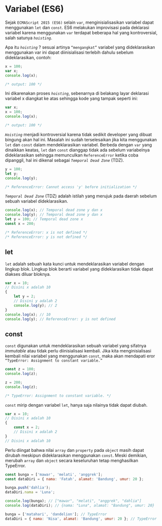 # Variabel (ES6)

Sejak `ECMAScript 2015 (ES6)` selain `var`, menginisialisasikan variabel dapat menggunakan `let` dan `const`. ES6 melakukan improvisasi pada deklarasi variabel karena menggunakan `var` terdapat beberapa hal yang kontroversial, salah satunya _`hoisting`_.

Apa itu _`hoisting`_ ? sesuai artinya `“mengangkat”` variabel yang dideklarasikan menggunakan var ini dapat diinisialisasi terlebih dahulu sebelum dideklarasikan, contoh:

```javascript
x = 100;
var x;
console.log(x);

/* output: 100 */
```

Ini dikarenakan proses _`hoisting`_, sebenarnya di belakang layar deklarasi variabel x diangkat ke atas sehingga kode yang tampak seperti ini:

```javascript
var x;
x = 100;
console.log(x);

/* output: 100 */
```

_`Hoisting`_ menjadi kontroversial karena tidak sedikit developer yang dibuat bingung akan hal ini. Masalah ini sudah terselesaikan jika kita menggunakan `let` dan `const` dalam mendeklarasikan variabel. Berbeda dengan `var` yang dinaikkan keatas, `let` dan `const` dianggap tidak ada sebelum variabelnya dideklarasikan sehingga memunculkan `ReferenceError` ketika coba dipanggil, hal ini dikenal sebagai _`Temporal Dead Zone`_ (TDZ).

```javascript
y = 100;
let y;
console.log(y);

/* ReferenceError: Cannot access 'y' before initialization */
```

_`Temporal Dead Zone`_ (TDZ) adalah istilah yang merujuk pada daerah sebelum sebuah variabel dideklarasikan.

```javascript
console.log(x); // Temporal dead zone y dan x
console.log(y); // Temporal dead zone y dan x
let y = 100; // Temporal dead zone x
const x = 200;

/* ReferenceError: x is not defined */
/* ReferenceError: y is not defined */
```

## let

`let` adalah sebuah kata kunci untuk mendeklarasikan variabel dengan lingkup blok. Lingkup blok berarti variabel yang dideklarasikan tidak dapat diakses diluar bloknya.

```javascript
var x = 10;
// Disini x adalah 10
{
	let y = 2;
	// Disini y adalah 2
	console.log(y); // 2
}
console.log(x); // 10
console.log(y); // ReferenceError: y is not defined
```

## const

`const` digunakan untuk mendeklarasikan sebuah variabel yang sifatnya _immutable_ atau tidak perlu diinisialisasi kembali. Jika kita menginisialisasi kembali nilai variabel yang menggunakan `const`, maka akan mendapati eror `“TypeError: Assignment to constant variable.”`

```javascript
const z = 100;
console.log(z);

z = 200;
console.log(z);

/* TypeError: Assignment to constant variable. */
```

`const` mirip dengan variabel `let`, hanya saja nilainya tidak dapat diubah.

```javascript
var x = 10;
// Disini x adalah 10
{
	const x = 2;
	// Disini x adalah 2
}
// Disini x adalah 10
```

Perlu diingat bahwa nilai `array` dan `property` pada `object` masih dapat dirubah meskipun dideklarasikan menggunakan `const`. Meski demikian, merubah `array` dan `object` secara keseluruhan tetap menghasilkan TypeError.

```javascript
const bunga = ['mawar', 'melati', 'anggrek'];
const dataDiri = { nama: 'Fatah', alamat: 'Bandung', umur: 20 };

bunga.push('dahlia');
dataDiri.nama = 'Luna';

console.log(bunga); // ["mawar", "melati", "anggrek", "dahlia"]
console.log(dataDiri); // {nama: "Luna", alamat: "Bandung", umur: 20}

bunga = ['matahari', 'dandelion']; // TypeError
dataDiri = { nama: 'Nisa', alamat: 'Bandung', umur: 20 }; // TypeError
```
